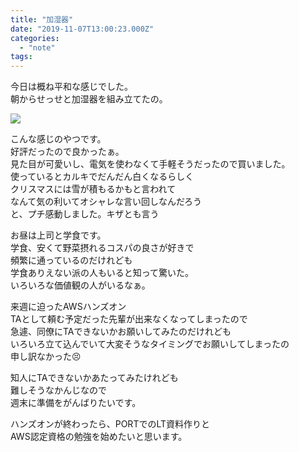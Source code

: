 ```yaml
---
title: "加湿器"
date: "2019-11-07T13:00:23.000Z"
categories: 
  - "note"
tags: 
---
```


今日は概ね平和な感じでした。  
朝からせっせと加湿器を組み立てたの。

![](images/715UuBIY2PL._AC_SL1500_.jpg)

こんな感じのやつです。  
好評だったので良かったぁ。  
見た目が可愛いし、電気を使わなくて手軽そうだったので買いました。  
使っているとカルキでだんだん白くなるらしく  
クリスマスには雪が積もるかもと言われて  
なんて気の利いてオシャレな言い回しなんだろう  
と、プチ感動しました。キザとも言う

お昼は上司と学食です。  
学食、安くて野菜摂れるコスパの良さが好きで  
頻繁に通っているのだけれども  
学食ありえない派の人もいると知って驚いた。  
いろいろな価値観の人がいるなぁ。

来週に迫ったAWSハンズオン  
TAとして頼む予定だった先輩が出来なくなってしまったので  
急遽、同僚にTAできないかお願いしてみたのだけれども  
いろいろ立て込んでいて大変そうなタイミングでお願いしてしまったの  
申し訳なかった😣

知人にTAできないかあたってみたけれども  
難しそうなかんじなので  
週末に準備をがんばりたいです。

ハンズオンが終わったら、PORTでのLT資料作りと  
AWS認定資格の勉強を始めたいと思います。
